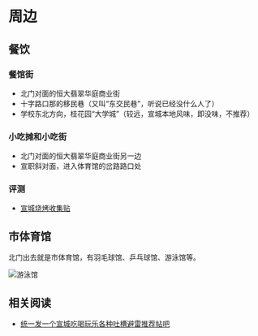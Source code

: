 # 周边

<ToDo content="更多周边的介绍" />

## 餐饮

### 餐馆街

- 北门对面的恒大翡翠华庭商业街
- 十字路口那的移民巷（又叫“东交民巷”，听说已经没什么人了）
- 学校东北方向，桂花园“大学城”（较远，宣城本地风味，即没味，不推荐）

### 小吃摊和小吃街

- 北门对面的恒大翡翠华庭商业街另一边
- 宣职斜对面，进入体育馆的岔路路口处

### 评测

- [宣城烧烤收集贴](https://tieba.baidu.com/p/9658942058)

## 市体育馆

北门出去就是市体育馆，有羽毛球馆、乒乓球馆、游泳馆等。

![游泳馆](media/city_stadium_1.jpg)

## 相关阅读

- [统一发一个宣城吃喝玩乐各种吐槽避雷推荐帖吧](https://tieba.baidu.com/p/9561433176)
